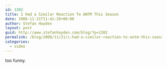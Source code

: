 ```yaml
---
id: 1382
title: I Had a Similar Reaction To ANTM This Season
date: 2008-11-21T11:41:29+00:00
author: Stefan Hayden
layout: post
guid: http://www.stefanhayden.com/blog/?p=1382
permalink: /blog/2008/11/21/i-had-a-similar-reaction-to-antm-this-season/
categories:
  - video
---
```

too funny.

<object width="425" height="344"><param name="movie" value="http://www.youtube.com/v/0vxzIamlzoA&rel=0&color1=0x3a3a3a&color2=0x999999&hl=en&fs=1"></param><param name="allowFullScreen" value="true"></param><embed src="http://www.youtube.com/v/0vxzIamlzoA&rel=0&color1=0x3a3a3a&color2=0x999999&hl=en&fs=1" type="application/x-shockwave-flash" allowfullscreen="true" width="425" height="344"></embed></object>
